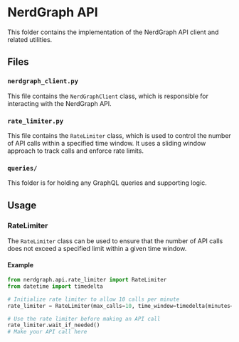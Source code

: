 # NerdGraph API

This folder contains the implementation of the NerdGraph API client and related utilities.

## Files

### `nerdgraph_client.py`
This file contains the `NerdGraphClient` class, which is responsible for interacting with the NerdGraph API.

### `rate_limiter.py`
This file contains the `RateLimiter` class, which is used to control the number of API calls within a specified time window. It uses a sliding window approach to track calls and enforce rate limits.

### `queries/`
This folder is for holding any GraphQL queries and supporting logic.

## Usage

### RateLimiter

The `RateLimiter` class can be used to ensure that the number of API calls does not exceed a specified limit within a given time window.

#### Example

```python
from nerdgraph.api.rate_limiter import RateLimiter
from datetime import timedelta

# Initialize rate limiter to allow 10 calls per minute
rate_limiter = RateLimiter(max_calls=10, time_window=timedelta(minutes=1))

# Use the rate limiter before making an API call
rate_limiter.wait_if_needed()
# Make your API call here